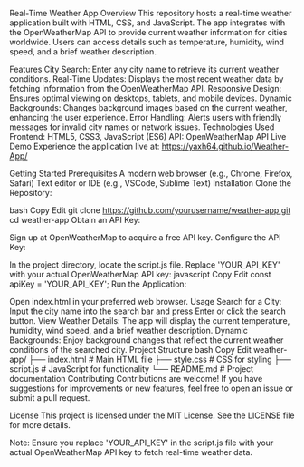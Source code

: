 Real-Time Weather App
Overview
This repository hosts a real-time weather application built with HTML, CSS, and JavaScript. The app integrates with the OpenWeatherMap API to provide current weather information for cities worldwide. Users can access details such as temperature, humidity, wind speed, and a brief weather description.

Features
City Search: Enter any city name to retrieve its current weather conditions.
Real-Time Updates: Displays the most recent weather data by fetching information from the OpenWeatherMap API.
Responsive Design: Ensures optimal viewing on desktops, tablets, and mobile devices.
Dynamic Backgrounds: Changes background images based on the current weather, enhancing the user experience.
Error Handling: Alerts users with friendly messages for invalid city names or network issues.
Technologies Used
Frontend: HTML5, CSS3, JavaScript (ES6)
API: OpenWeatherMap API
Live Demo
Experience the application live at: https://yaxh64.github.io/Weather-App/

Getting Started
Prerequisites
A modern web browser (e.g., Chrome, Firefox, Safari)
Text editor or IDE (e.g., VSCode, Sublime Text)
Installation
Clone the Repository:

bash
Copy
Edit
git clone https://github.com/yourusername/weather-app.git
cd weather-app
Obtain an API Key:

Sign up at OpenWeatherMap to acquire a free API key.
Configure the API Key:

In the project directory, locate the script.js file.
Replace 'YOUR_API_KEY' with your actual OpenWeatherMap API key:
javascript
Copy
Edit
const apiKey = 'YOUR_API_KEY';
Run the Application:

Open index.html in your preferred web browser.
Usage
Search for a City: Input the city name into the search bar and press Enter or click the search button.
View Weather Details: The app will display the current temperature, humidity, wind speed, and a brief weather description.
Dynamic Backgrounds: Enjoy background changes that reflect the current weather conditions of the searched city.
Project Structure
bash
Copy
Edit
weather-app/
├── index.html      # Main HTML file
├── style.css       # CSS for styling
├── script.js       # JavaScript for functionality
└── README.md       # Project documentation
Contributing
Contributions are welcome! If you have suggestions for improvements or new features, feel free to open an issue or submit a pull request.

License
This project is licensed under the MIT License. See the LICENSE file for more details.

Note: Ensure you replace 'YOUR_API_KEY' in the script.js file with your actual OpenWeatherMap API key to fetch real-time weather data.
